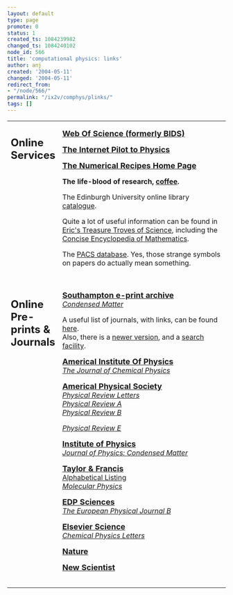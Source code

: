 ```yaml
---
layout: default
type: page
promote: 0
status: 1
created_ts: 1084239982
changed_ts: 1084240102
node_id: 566
title: 'computational physics: links'
author: anj
created: '2004-05-11'
changed: '2004-05-11'
redirect_from:
- "/node/566/"
permalink: "/ix2v/comphys/plinks/"
tags: []
---
```

<table width="100%" border="0" cellpadding="5" cellspacing="5">
<tr><td valign="top" width="15%" class="section-cell">  <h2>

Online Services
</h2></td><td valign="top" width="85%">

<p>
<a href="http://wos.mimas.ac.uk/"><b>  <font size="+1"> Web Of Science (formerly BIDS)</font></b>  </a> <br>
</p>
<p>
<a href="http://physicsweb.org/TIPTOP/"><b>  <font size="+1">The Internet Pilot to Physics</font></b> </a> <br>

</p>  <p>
<a href="http://www.nr.com"><b>  <font size="+1">The Numerical Recipes Home Page</font></b> </a> <br>
</p>
<p>

<b>The life-blood of research, <a href="http://www.cl.cam.ac.uk/coffee/coffee.html">coffee</a>.</b>
</p>

<p>
The Edinburgh University online library <A HREF="http://catalogue.lib.ed.ac.uk/">catalogue</A>.
</p>

<p>
Quite a lot of useful information can be found in <A HREF="http://www.treasure-troves.com/">Eric's Treasure Troves of Science</A>, including the <A HREF="http://www.treasure-troves.com/math/">Concise Encyclopedia of Mathematics</A>.

</p>

<p>
The <A HREF="http://publish.aps.org/PACS/pacsgen.html">PACS database</A>.  Yes, those strange symbols on papers do actually mean something.
</p>

<table width="100%" border="0" cellpadding="5" cellspacing="5"></table></td> </tr>

<tr><td valign="top" width="15%" class="section-cell"><h2>
Online Pre-prints &amp; Journals
</h2></td><td valign="top" width="85%">

<p>
<a href="http://xxx.soton.ac.uk/"><b>  <font size="+1">Southampton e-print archive</font> </b> </a> <br>
<a href="http://xxx.soton.ac.uk/archive/cond-mat"><i>Condensed Matter</i> </a> <br>
</p>

<p>

A useful list of journals, with links, can be found <A HREF="http://ublib.buffalo.edu/libraries/e-resources/ejournals/">here</A>.<br>Also, there is a <A HREF="http://ublib.buffalo.edu/libraries/units/sel/collections/ejournal2.html">newer version</A>, and a <A HREF="http://ublib.buffalo.edu/libraries/e-resources/ejournals/search.html">search facility</A>.
</p>

<p>
<a href="http://www.aip.org"><b>  <font size="+1">Americal Institute Of Physics</font> </b> </a> <br>
<a href="http://ojps.aip.org/journals/doc/JCPSA6-home/"><i>The Journal of Chemical Physics</i> </a> <br>
</p>

<p>

<a href="http://www.aps.org"><b>  <font size="+1">Americal Physical Society</font></b> </a> <br>
<a href="http://ojps.aip.org/prlo"><i>Physical Review Letters</i> </a>  <br>
<a href="http://ojps.aip.org/prao"><i>Physical Review A</i> </a> <br>
<a href="http://ojps.aip.org/prbo"><i>Physical Review B</i> </a> <br>

<a href="http://ojps.aip.org/preo"><i>Physical Review E</i> </a> <br>
</p>
<p>
<a href="http://www.iop.org"><b>  <font size="+1">Institute of Physics</font></b>  </a> <br>
<a href="http://www.iop.org/EJ/S/3/161/?MIval=journal&amp;key=0953-8984"><i>Journal of Physics: Condensed Matter</i> </a> <br>
</p>
<p>
<a href="http://www.tandfdc.com/"><b><font size="+1">Taylor &amp; Francis</font></b> </a> <br>
<A HREF="http://www.taylorandfrancis.com/JNLS/jlista.htm">Alphabetical Listing</A> <br>
<a href="http://www.tandfdc.com/jnls/mph.htm"><i>Molecular Physics</i>  </a> <br>
</p>

<p>
<a href="http://www.edpsciences.com/"><b>  <font size="+1">EDP Sciences</font></b> </a>  <br>
<a href="http://www.edpsciences.com/docinfos/EPJB/OnlineEPJB.html"><i>The European Physical Journal B</i> </a> <br>
</p>

<p>
<a href="http://www.elsevier.nl:80/homepage/elecserv.htt?mode=other&amp;main=/homepage/about/elecserv/other.sht"><b>  <font size="+1">Elsevier Science</font> </b> </a> <br>
<a href="http://www.elsevier.nl/homepage/saa/cplett/"><i>Chemical Physics Letters</i> </a> <br>
</p>

<p>

<a href="http://www.nature.com/"><b>  <font size="+1">Nature</font></b> </a> <br>
</p>
<p>
<a href="http://www.newscientist.com/"><b><font size="+1">New Scientist</font></b> </a> <br>
</p>

<table width="100%" border="0" cellpadding="5" cellspacing="5"></table></td> </tr>
</table></td> </tr>  </table></td> </tr>  </table>
